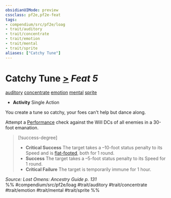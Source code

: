 ```yaml
---
obsidianUIMode: preview
cssclass: pf2e,pf2e-feat
tags:
- compendium/src/pf2e/loag
- trait/auditory
- trait/concentrate
- trait/emotion
- trait/mental
- trait/sprite
aliases: ["Catchy Tune"]
---
```

# Catchy Tune  [>](../../rules/core-rulebook/chapter-9-playing-the-game.md#Actions "Single Action") *Feat 5*  
[auditory](../../rules/traits/auditory.md)  [concentrate](../../rules/traits/concentrate.md)  [emotion](../../rules/traits/emotion.md)  [mental](../../rules/traits/mental.md)  [sprite](../../rules/traits/sprite-b1.md)  

- **Activity** Single Action

You create a tune so catchy, your foes can't help but dance along.

Attempt a [Performance](../skills.md#Performance) check against the Will DCs of all enemies in a 30-foot emanation.

> [!success-degree] 
> - **Critical Success** The target takes a –10-foot status penalty to its Speed and is [flat-footed](../../rules/conditions.md#Flat-footed), both for 1 round.
> - **Success** The target takes a –5-foot status penalty to its Speed for 1 round.
> - **Critical Failure** The target is temporarily immune for 1 hour.

*Source: Lost Omens: Ancestry Guide p. 131*  
%% #compendium/src/pf2e/loag #trait/auditory #trait/concentrate #trait/emotion #trait/mental #trait/sprite %%